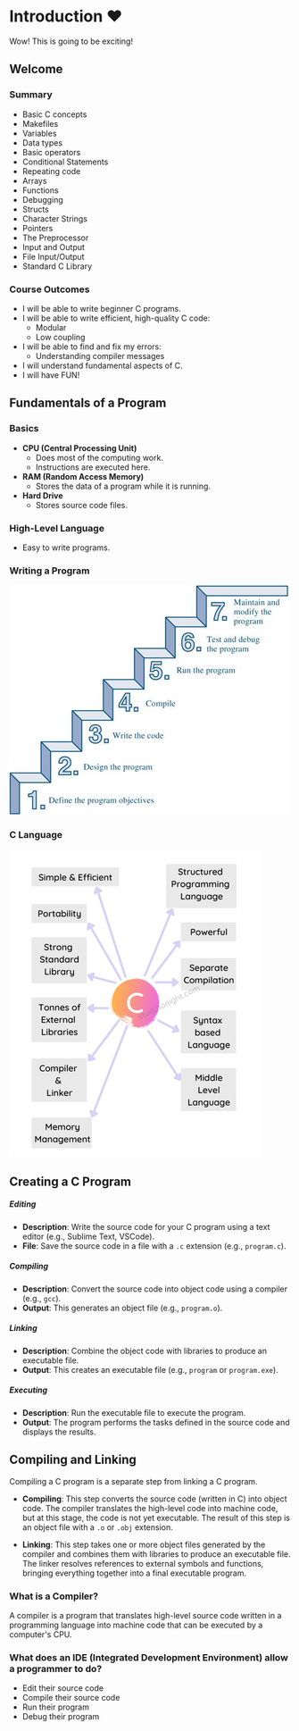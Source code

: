 # Introduction ❤️
Wow! This is going to be exciting!

## Welcome

### Summary
- Basic C concepts
- Makefiles
- Variables
- Data types
- Basic operators
- Conditional Statements
- Repeating code
- Arrays
- Functions
- Debugging
- Structs
- Character Strings
- Pointers
- The Preprocessor
- Input and Output
- File Input/Output
- Standard C Library

### Course Outcomes
- I will be able to write beginner C programs.
- I will be able to write efficient, high-quality C code:
  - Modular
  - Low coupling
- I will be able to find and fix my errors:
  - Understanding compiler messages
- I will understand fundamental aspects of C.
- I will have FUN!

## Fundamentals of a Program

### Basics
- **CPU (Central Processing Unit)**
  - Does most of the computing work.
  - Instructions are executed here.
- **RAM (Random Access Memory)**
  - Stores the data of a program while it is running.
- **Hard Drive**
  - Stores source code files.

### High-Level Language
- Easy to write programs.

### Writing a Program
![Writing a Program](1571691618_ch01lev1sec4_image01.jpeg)

### C Language
![1631529119 1](1631529119-1.png)

## Creating a C Program

##### Editing
- **Description**: Write the source code for your C program using a text editor (e.g., Sublime Text, VSCode).
- **File**: Save the source code in a file with a `.c` extension (e.g., `program.c`).

##### Compiling
- **Description**: Convert the source code into object code using a compiler (e.g., `gcc`).
- **Output**: This generates an object file (e.g., `program.o`).

##### Linking
- **Description**: Combine the object code with libraries to produce an executable file.
- **Output**: This creates an executable file (e.g., `program` or `program.exe`).

##### Executing
- **Description**: Run the executable file to execute the program.
- **Output**: The program performs the tasks defined in the source code and displays the results.  
  
## Compiling and Linking

Compiling a C program is a separate step from linking a C program.

- **Compiling**: This step converts the source code (written in C) into object code. The compiler translates the high-level code into machine code, but at this stage, the code is not yet executable. The result of this step is an object file with a `.o` or `.obj` extension.

- **Linking**: This step takes one or more object files generated by the compiler and combines them with libraries to produce an executable file. The linker resolves references to external symbols and functions, bringing everything together into a final executable program.


### What is a Compiler?
A compiler is a program that translates high-level source code written in a programming language into machine code that can be executed by a computer's CPU.

### What does an IDE (Integrated Development Environment) allow a programmer to do?
- Edit their source code
- Compile their source code
- Run their program
- Debug their program
  
